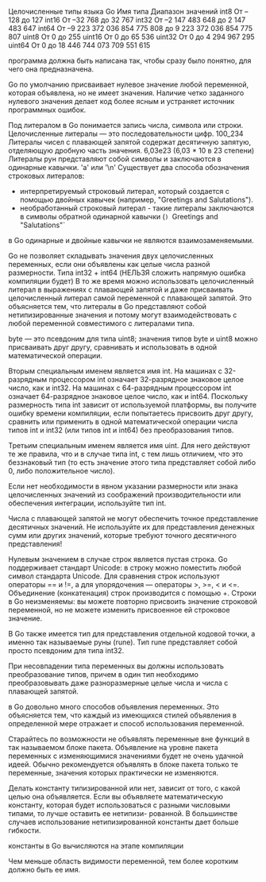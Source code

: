 Целочисленные типы языка Go
Имя типа Диапазон значений
int8 От –128 до 127
int16 От –32 768 до 32 767
int32 От –2 147 483 648 до 2 147 483 647
int64 От –9 223 372 036 854 775 808 до 9 223 372 036 854 775 807
uint8 От 0 до 255
uint16 От 0 до 65 536
uint32 От 0 до 4 294 967 295
uint64 От 0 до 18 446 744 073 709 551 615

программа должна быть написана так, чтобы сразу было понятно, для чего она предназначена.

Go по умолчанию присваивает нулевое значение любой переменной, которая объявлена, но не имеет значения. Наличие четко заданного нулевого значения делает код более ясным и устраняет источник программных ошибок.

Под литералом в Go понимается запись числа, символа или строки. 
Целочисленные литералы — это последовательности цифр.  100_234
Литералы чисел с плавающей запятой содержат десятичную запятую, отделяющую дробную часть значения. 6,03e23  (6,03 * 10 в 23 степени)
Литералы рун представляют собой символы и заключаются в одинарные кавычки. 'a' или '\n'
Существует два способа обозначения строковых литералов:  
- интерпретируемый строковый литерал, который создается с помощью двойных кавычек (например, "Greetings and Salutations").
- необработанный строковый литерал - такие литералы заключаются в символы обратной одинарной кавычки (` )  `Greetings and
"Salutations"`

в Go одинарные и двойные кавычки не являются взаимозаменяемыми. 

Go не позволяет складывать значения двух целочисленных переменных, если они объявлены как целые числа разной размерности. Типа int32 + int64 (НЕЛЬЗЯ сложить напрямую ошибка компиляции будет)
В то же время можно использовать целочисленный литерал в выражениях с плавающей запятой и даже присваивать целочисленный литерал самой переменной с плавающей запятой. Это объясняется тем, что литералы в Go представляют собой нетипизированные
значения и потому могут взаимодействовать с любой переменной совместимого с литералами типа. 

byte — это псевдоним для типа uint8; значения типов byte и uint8 можно присваивать друг другу, сравнивать и использовать в одной математической операции.

Вторым специальным именем является имя int. На машинах с 32-разрядным процессором int означает 32-разрядное знаковое целое число, как и int32. На машинах с 64-разрядным процессором int означает 64-разрядное знаковое целое
число, как и int64. Поскольку размерность типа int зависит от используемой платформы, вы получите ошибку времени компиляции, если попытаетесь присвоить друг другу, сравнить или применить в одной математической операции
числа типов int и int32 (или типов int и int64) без преобразования типов.

Третьим специальным именем является имя uint. Для него действуют те же правила, что и в случае типа int, с тем лишь отличием, что это беззнаковый тип
(то есть значение этого типа представляет собой либо 0, либо положительное число).

Если нет необходимости в явном указании размерности или знака целочисленных значений из соображений производительности или обеспечения интеграции, используйте тип int.

Числа с плавающей запятой не могут обеспечить точное представление десятичных значений. Не используйте их для представления денежных сумм или других значений, которые требуют точного десятичного представления!

Нулевым значением в случае строк является пустая строка. Go поддерживает стандарт Unicode: в строку можно поместить любой символ стандарта Unicode. Для сравнения строк используют
операторы == и !=, а для упорядочения — операторы >, >=, < и <=. Объединение (конкатенация) строк производится с помощью +.
Строки в Go неизменяемы: вы можете повторно присвоить значение строковой переменной, но не можете изменить присвоенное ей строковое значение.

В Go также имеется тип для представления отдельной кодовой точки, а именно так называемые руны (rune). Тип rune представляет собой просто псевдоним для типа int32.

При несовпадении типа переменных вы должны использовать преобразование типов, причем в один тип необходимо преобразовывать даже разноразмерные целые числа и числа с плавающей запятой. 

в Go довольно много способов объявления переменных. Это объясняется тем, что каждый из имеющихся стилей объявления в определенной мере отражает и способ использования переменной. 

Старайтесь по возможности не объявлять переменные вне функций в так называемом блоке пакета. Объявление на уровне пакета переменных с изменяющимися значениями будет не очень удачной идеей. 
Обычно рекомендуется объявлять в блоке пакета только те переменные, значения которых практически не изменяются.

Делать константу типизированной или нет, зависит от того, с какой целью она объявляется. Если вы объявляете математическую константу, которая будет использоваться с разными числовыми типами, то лучше оставить ее нетипизи-
рованной. В большинстве случаев использование нетипизированной константы дает больше гибкости. 

 константы в Go вычисляются на этапе компиляции
 
 Чем меньше область видимости переменной, тем более коротким должно быть ее имя.
